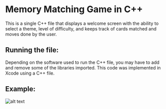 # Memory Matching Game in C++
This is a single C++ file that displays a welcome screen with the ability to select a theme, level of difficulty, and keeps track of cards matched and moves done by the user.

## Running the file:
Depending on the software used to run the C++ file, you may have to add and remove some of the libraries imported. This code was implemented in Xcode using a C++ file.

## Example:

![alt text](https://raw.githubusercontent.com/ricardocolin/memory-matching-game/master/example-screenshot.png)
